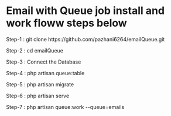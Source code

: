 <h1>Email with Queue job install and work floww steps below</h1>
<p>Step-1 : git clone https://github.com/pazhani6264/emailQueue.git</p>
<p>Step-2 : cd emailQueue</p>
<p>Step-3 : Connect the Database</p>
<p>Step-4 : php artisan queue:table</p>
<p>Step-5 : php artisan migrate</p>
<p>Step-6 : php artisan serve</p>
<p>Step-7 : php artisan queue:work --queue=emails</p>
